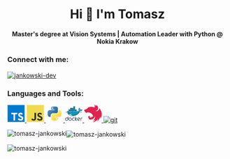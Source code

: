<h1 align="center">Hi 👋 I'm Tomasz</h1>
<h4 align="center">Master's degree at Vision Systems | Automation Leader with Python @ Nokia Krakow</h4>


<!-- <p align="left"> <a href="https://github.com/ryo-ma/github-profile-trophy"><img src="https://github-profile-trophy.vercel.app/?username=tomasz-jankowski" alt="tomasz-jankowski" /></a> </p> -->

<h3 align="left">Connect with me:</h3>
<p align="left">
<a href="https://www.linkedin.com/in/jankowski-dev" target="blank"><img align="center" src="https://raw.githubusercontent.com/rahuldkjain/github-profile-readme-generator/master/src/images/icons/Social/linked-in-alt.svg" alt="jankowski-dev" height="30" width="40" /></a>
</p>

<h3 align="left">Languages and Tools:</h3>
<p align="left"><a href="https://www.typescriptlang.org/" target="_blank" rel="noreferrer"> <img src="https://raw.githubusercontent.com/devicons/devicon/master/icons/typescript/typescript-original.svg" alt="typescript" width="40" height="40" /> </a> <a href="https://developer.mozilla.org/en-US/docs/Web/JavaScript" target="_blank" rel="noreferrer"> <img src="https://raw.githubusercontent.com/devicons/devicon/master/icons/javascript/javascript-original.svg" alt="javascript" width="40" height="40" /> </a> <a href="https://www.python.org" target="_blank" rel="noreferrer"> <img src="https://raw.githubusercontent.com/devicons/devicon/master/icons/python/python-original.svg" alt="python" width="40" height="40" /> </a> <a href="https://www.docker.com/" target="_blank" rel="noreferrer"> <img src="https://raw.githubusercontent.com/devicons/devicon/master/icons/docker/docker-original-wordmark.svg" alt="docker" width="40" height="40" /> </a> <a href="https://nestjs.com/" target="_blank" rel="noreferrer"> <img src="https://raw.githubusercontent.com/devicons/devicon/master/icons/nestjs/nestjs-plain.svg" alt="nestjs" width="40" height="40" /> </a> <a href="https://git-scm.com/" target="_blank" rel="noreferrer"> <img src="https://www.vectorlogo.zone/logos/git-scm/git-scm-icon.svg" alt="git" width="40" height="40" /> </a>

<p><img align="left" src="https://github-readme-stats.vercel.app/api/top-langs?username=tomasz-jankowski&show_icons=true&locale=en&layout=compact" alt="tomasz-jankowski" /></p>

<p><img align="center" src="https://github-readme-stats.vercel.app/api?username=tomasz-jankowski&show_icons=true&locale=en" alt="tomasz-jankowski" /></p>

<p><img align="center" src="https://github-readme-streak-stats.herokuapp.com/?user=tomasz-jankowski&" alt="tomasz-jankowski" /></p>

